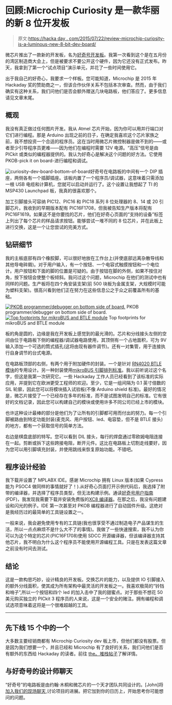 # 回顾:Microchip Curiosity 是一款华丽的新 8 位开发板

> 原文:[https://hacka day . com/2015/07/22/review-microchip-curiosity-is-a-luminous-new-8-bit-dev-board/](https://hackaday.com/2015/07/22/review-microchip-curiosity-is-a-gorgeous-new-8-bit-dev-board/)

微芯片推出了一款新的开发板，名为[好奇号开发板](http://www.microchip.com/Curiosity)。我第一次看到这个是在五月份的湾区制造商大会上，但是被要求不要公开这个硬件，因为它还没有正式发布。昨天，我拿到了第一个“试点项目”演示单元，并花了一些时间使用它。

出于我自己的好奇心，我要求一个样板。您可能知道，Microchip 是 2015 年 Hackaday 奖的赞助商之一，但该合作伙伴关系不包括本次审查。然而，由于我们确实有这种关系，我们问他们是否会额外赠送几块电路板，他们答应了。更多信息请见文章末尾。

## 概观

我没有真正做过任何图片开发。我从 Atmel 芯片开始，因为你可以用并行端口对它们进行编程。那是 Arduino 出现之前的日子，在确定我喜欢这个芯片家族之前，我不想投资一个合适的程序员。这在当时用微芯片微控制器是做不到的——或者至少引导程序员更难——因为他们在编程时需要 12V 电源。“高压”信号是由 PICkit 或类似的编程器提供的。我认为好奇心是解决这个问题的好方法。它使用 PKOB-pick it on board-进行编程和调试。

![curiosity-dev-board-bottom-of-board](../Images/3a27308c4eea59b643f876f37c2d5642.png)好奇号在电路板的中间有一个 DIP 插座，两侧各有一个插脚插座。该板内置了一个程序员/调试器，这意味着只需添加一根 USB 电缆和计算机，您就可以启动并运行了。这个设置让我想起了 TI 的 MSP430 Launchpad 板，我真的很喜欢那个。

加工引脚接头可容纳 PIC12、PIC16 和 PIC18 系列 8 位处理器的 8、14 或 20 引脚芯片。我收到的早期版本配有 PIC16F1708，但我被告知生产版本将配有 PIC16F1619。如果这不是你要找的芯片，他们在好奇心页面的“支持的设备”标签上列出了每个芯片的样品请求按钮。能够尝试一堆不同的 8 位芯片，并在此板上进行交换，这是一个让您尝试的完美方式。

## 钻研细节

我的主板底部有四个橡胶脚，可以很好地放在工作台上(并使底部远离杂散导线和其他导电碎屑)。对于用户输入，有一个按钮、一个电容式触摸按钮和一个电位计。用户按钮和下面的脚的位置是可疑的。由于按钮在脚的外侧，如果不按住对角，按下按钮会使整个板倾斜。我问过这个问题，Microchip 在他们的测试中也有同样的问题。生产板将在四个角安装支架(前 500 块板为金属支架，大规模时可能为塑料支架)。很高兴看到他们正在努力在这些信息公之于众之前覆盖所有的基础。

 [![PKOB programmer/debugger on bottom side of board.](../Images/65e45ea621489ea9ce372a0e08c456ac.png "curiosity-dev-board-programmer-on-bottom")](https://hackaday.com/2015/07/22/review-microchip-curiosity-is-a-gorgeous-new-8-bit-dev-board/curiosity-dev-board-programmer-on-bottom/) PKOB programmer/debugger on bottom side of board. [![Top footprints for mikroBUS and BTLE module](../Images/6a4f4f154b9fce6fe76e3c1c0a01b0b7.png "curiosity-board-top-footprints")](https://hackaday.com/2015/07/22/review-microchip-curiosity-is-a-gorgeous-new-8-bit-dev-board/curiosity-board-top-footprints/) Top footprints for mikroBUS and BTLE module

板的角是圆的，边缘是我在开发板上感觉到的最光滑的。芯片和分线接头左侧的空间由位于电路板下侧的编程器/调试器电路使用，其顶侧有一个占地面积，可为 9V 输入添加一个可选的筒式插孔(这将由现有器件调节)。还有一对集管，用于连接执行自身调节的台式电源。

在电路板顶部的右侧，有两个用于附加硬件的封装。一个是针对 [RN4020 BTLE 模块](http://www.microchip.com/wwwproducts/Devices.aspx?product=RN4020)的专用设计。另一种封装使用[mikroBUS 引脚排列标准](http://www.mikroe.com/mikrobus/)。我以前听说过这个名字，但这是我第一次研究它。一些 Hackaday 工作人员已经看到了该标准的实际应用，并提到它在欧洲更受工程师的欢迎。至少，它是一组间隔为 0.1 英寸倍数的 SIL 轮廓，因此您可以将模块插入试验板(不像 Arduino shield 标准)。最好的情况是，微芯片接受了一个已经存在多年的标准，而不是试图发明自己的标准。它有很好的文档记录，因此您可以构建自己的模块或使用许多不同公司已经上市的模块。

也许这种设计最棒的部分是他们为了让所有的引脚都可用而付出的努力。每一个引脚被路由到特定功能封装(麦克风、用户按钮、led、电容垫，但不是 BTLE 接头)的地方，都有一个获取信号的简单方法。

右边是棋盘底部的特写。您可以看到 DIL 接头，每行的焊盘通过零欧姆电阻连接在一起。剪断或拆下这些跨接电阻，断开元件。这比在电路板上切割走线要好，因为您可以用引脚填充封装，并使用跳线来恢复原始功能。不错吧。

## 程序设计经验

我下载并设置了 MPLABX IDE。感谢 Microchip 拥有 Linux 版本(如果 Cypress 能为 PSOC4 做同样的事情就好了！).从好奇心页面打开示例代码后，我选择了附带的编译器，并选择了程序员类型，但无法构建示例。通读[好奇号用户指南](http://www.microchip.com/mymicrochip/filehandler.aspx?ddocname=en574887) (PDF)，我发现我需要下载并安装免费版的[XC8 编译器](http://www.microchip.com/pagehandler/en_us/devtools/mplabxc/)。在那之后，我没有问题建设和闪光的例子。IDE 第一次甚至对 PKOB 编程器进行了自动固件升级。这绝对是我经历过的最简单的工具链设置之一。

一般来说，我会避免使用专有的工具链(我也很享受不通过制造电子产品谋生的生活，所以一点点麻烦不是什么大不了的事情)。我做了一些快速搜索，我不认为你可以为这个特定的芯片(PIC16F1708)使用 SDCC 开源编译器，但该编译器支持其他芯片，我不明白为什么这个程序员不能使用开源编程工具。只是在发表这篇文章之前没有时间去测试。

## 结论

这是一款构思巧妙，设计精良的开发板。交换芯片的能力，以及提供 IO 引脚接入的额外分线面积，使其成为所有架构中最灵活的开发板之一。我喜欢极简的“铃铛和哨子”,所以一个按钮和四个 led 的加入击中了我的甜蜜点。对于那些不想花 50 美元购买独立的 PICkit 3 程序员的人来说，这是一个安全的赌注。拥有编程和调试选项意味着这将是一个很难超越的工具。

* * *

## 先下线 15 个中的一个

大多数主要经销商都有 Microchip Curiosity dev 板上市，但他们都没有股票。但是因为我们想要一个，并且已经和 Microchip 有了良好的关系，我们问他们是否有额外的东西给 Hackaday 的读者。前往 [the。堆栈帖子](https://hackaday.io/page/1116-win-the-curiosity-board)了解详情。

## 与好奇号的设计师聊天

“好奇号”的电路板是由约翰·木桐和微芯片的一个天才团队共同设计的。[John]将[加入我们的现场聊天](https://hackaday.io/event/6815-pcb-design-engineer-chat),讨论项目的进展。把它加到你的日历上，开始思考你可能想问的问题。